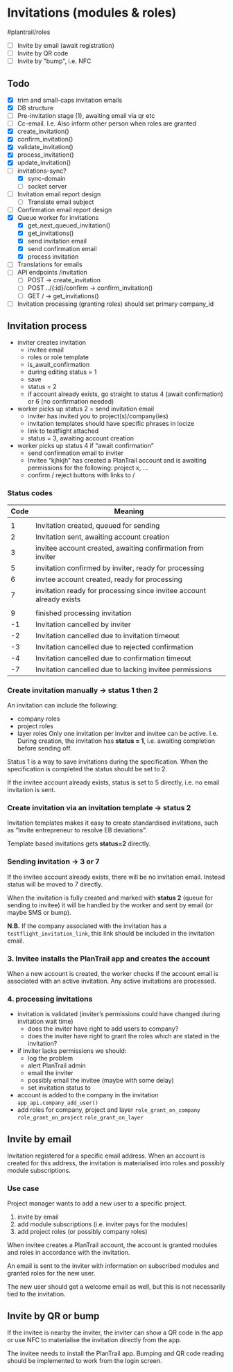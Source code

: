 # Invitations (modules & roles)
#plantrail/roles

- [ ] Invite by email (await registration)
- [ ] Invite by QR code
- [ ] Invite by "bump", i.e. NFC

## Todo
- [x] trim and small-caps invitation emails
- [x] DB structure
- [ ] Pre-invitation stage (1), awaiting email via qr etc
- [ ] Cc-email. I.e. Also inform other person when roles are granted
- [x] create_invitation()
- [x] confirm_invitation()
- [x] validate_invitation()
- [x] process_invitation()
- [x] update_invitation()
- [ ] invitations-sync?
  - [x] sync-domain
  - [ ] socket server
- [ ] Invitation email report design
  - [ ] Translate email subject
- [ ] Confirmation email report design
- [x] Queue worker for invitations
  - [x] get_next_queued_invitation()
  - [x] get_invitations()
  - [x] send invitation email
  - [x] send confirmation email
  - [x] process invitation
- [ ] Translations for emails
- [ ] API endpoints /invitation
  - [ ] POST -> create_invitation
  - [ ] POST ../{:id}/confirm -> confirm_invitation()
  - [ ] GET / -> get_invitations()
- [ ] Invitation processing (granting roles) should set primary company_id

## Invitation process

- inviter creates invitation
  - invitee email
  - roles or role template
  - is_await_confirmation
  - during editing status = 1
  - save
  - status = 2
  - if account already exists, go straight to status 4 (await confirmation) or 6 (no confirmation needed)
- worker picks up status 2 = send invitation email
  - inviter has invited you to project(s)/company(ies)
  - invitation templates should have specific phrases in locize
  - link to testflight attached
  - status = 3, awaiting account creation
- worker picks up status 4 if “await confirmation”
  - send confirmation email to inviter
  - Invitee “kjhkjh” has created a PlanTrail account and is awaiting permissions for the following: project x, …
  - confirm / reject buttons with links to /


### Status codes

| Code | Meaning                                                      |
|------|--------------------------------------------------------------|
|      |                                                              |
| 1    | Invitation created, queued for sending                       |
| 2    | Invitation sent, awaiting account creation                   |
| 3    | invitee account created, awaiting confirmation from inviter  |
| 5    | invitation confirmed by inviter, ready for processing        |
| 6    | invtee account created, ready for processing                 |
| 7    | invitation ready for processing since invitee account already exists |
|      |                                                              |
| 9    | finished processing invitation                               |
| -1   | Invitation cancelled by inviter                              |
| -2   | Invitation cancelled due to invitation timeout               |
| -3   | Invitation cancelled due to rejected confirmation            |
| -4   | Invitation cancelled due to confirmation timeout             |
| -7   | Invitation cancelled due to lacking invitee permissions      |

### Create invitation manually -> status 1 then 2
An invitation can include the following:
- company roles
- project roles
- layer roles
Only one invitation per inviter and invitee can be active. I.e. 
During creation, the invitation has **status = 1**, i.e. awaiting completion before sending off.

Status 1 is a way to save invitations during the specification. When the specification is completed the status should be set to 2.

If the invitee account already exists, status is set to 5 directly, i.e. no email invitation is sent.

### Create invitation via an invitation template -> status 2
Invitation templates makes it easy to create standardised invitations, such as “Invite entrepreneur to resolve EB deviations”.

Template based invitations gets **status=2** directly.

### Sending invitation -> 3 or 7
If the invitee account already exists, there will be no invitation email. Instead status will be moved to 7 directly.

When the invitation is fully created and marked with **status 2** (queue for sending to invitee) it will be handled by the worker and sent by email (or maybe SMS or bump).

**N.B.**
If the company associated with the invitation has a `testflight_invitation_link`, this link should be included in the invitation email.

### 3. Invitee installs the PlanTrail app and creates the account
When a new account is created, the worker checks if the account email is associated with an active invitation. Any active invitations are processed.

### 4. processing invitations
- invitation is validated (inviter’s permissions could have changed during invitation wait time)
  - does the inviter have right to add users to company?
  - does the inviter have right to grant the roles which are stated in the invitation?
- if inviter lacks permissions we should:
  - log the problem
  - alert PlanTrail admin
  - email the inviter
  - possibly email the invitee (maybe with some delay)
  - set invitation status to 
- account is added to the company in the invitation 
  `app_api.company_add_user()`
- add roles for company, project and layer
  `role_grant_on_company`
  `role_grant_on_project`
  `role_grant_on_layer`



## Invite by email
Invitation registered for a specific email address. When an account is created for this address, the invitation is materialised into roles and possibly module subscriptions.

### Use case
Project manager wants to add a new user to a specific project.
1. invite by email
2. add module subscriptions (i.e. inviter pays for the modules)
3. add project roles (or possibly company roles)

When invitee creates a PlanTrail account, the account is granted modules and roles in accordance with the invitation.

An email is sent to the inviter with information on subscribed modules and granted roles for the new user.

The new user should get a welcome email as well, but this is not necessarily tied to the invitation.

## Invite by QR or bump
If the invitee is nearby the inviter, the inviter can show a QR code in the app or use NFC to materialise the invitation directly from the app.

The invitee needs to install the PlanTrail app. Bumping and QR code reading should be implemented to work from the login screen.

